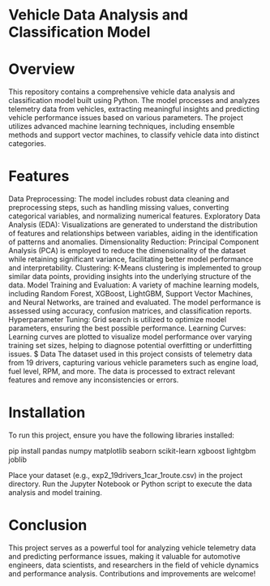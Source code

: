 # Vehicle Data Analysis and Classification Model
# Overview
This repository contains a comprehensive vehicle data analysis and classification model built using Python. The model processes and analyzes telemetry data from vehicles, extracting meaningful insights and predicting vehicle performance issues based on various parameters. The project utilizes advanced machine learning techniques, including ensemble methods and support vector machines, to classify vehicle data into distinct categories.

# Features
Data Preprocessing: The model includes robust data cleaning and preprocessing steps, such as handling missing values, converting categorical variables, and normalizing numerical features.
Exploratory Data Analysis (EDA): Visualizations are generated to understand the distribution of features and relationships between variables, aiding in the identification of patterns and anomalies.
Dimensionality Reduction: Principal Component Analysis (PCA) is employed to reduce the dimensionality of the dataset while retaining significant variance, facilitating better model performance and interpretability.
Clustering: K-Means clustering is implemented to group similar data points, providing insights into the underlying structure of the data.
Model Training and Evaluation: A variety of machine learning models, including Random Forest, XGBoost, LightGBM, Support Vector Machines, and Neural Networks, are trained and evaluated. The model performance is assessed using accuracy, confusion matrices, and classification reports.
Hyperparameter Tuning: Grid search is utilized to optimize model parameters, ensuring the best possible performance.
Learning Curves: Learning curves are plotted to visualize model performance over varying training set sizes, helping to diagnose potential overfitting or underfitting issues.
$ Data
The dataset used in this project consists of telemetry data from 19 drivers, capturing various vehicle parameters such as engine load, fuel level, RPM, and more. The data is processed to extract relevant features and remove any inconsistencies or errors.

# Installation
To run this project, ensure you have the following libraries installed:

pip install pandas numpy matplotlib seaborn scikit-learn xgboost lightgbm joblib  

Place your dataset (e.g., exp2_19drivers_1car_1route.csv) in the project directory.
Run the Jupyter Notebook or Python script to execute the data analysis and model training.
# Conclusion
This project serves as a powerful tool for analyzing vehicle telemetry data and predicting performance issues, making it valuable for automotive engineers, data scientists, and researchers in the field of vehicle dynamics and performance analysis. Contributions and improvements are welcome!
